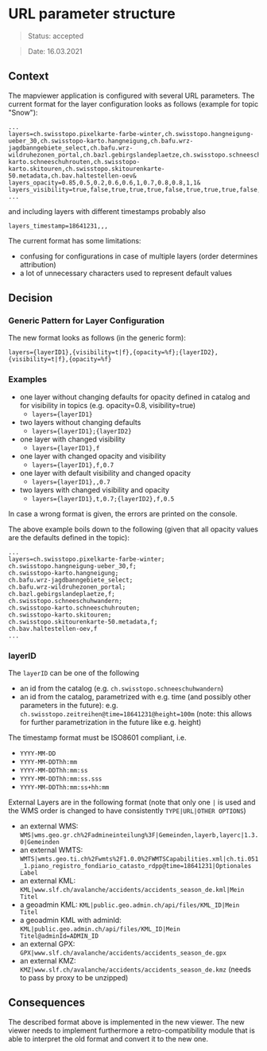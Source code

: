 # URL parameter structure

> Status: accepted

> Date: 16.03.2021

## Context

The mapviewer application is configured with several URL parameters. The current format for the layer configuration looks as follows (example for topic "Snow"):

```text
...
layers=ch.swisstopo.pixelkarte-farbe-winter,ch.swisstopo.hangneigung-ueber_30,ch.swisstopo-karto.hangneigung,ch.bafu.wrz-jagdbanngebiete_select,ch.bafu.wrz-wildruhezonen_portal,ch.bazl.gebirgslandeplaetze,ch.swisstopo.schneeschuhwandern,ch.swisstopo-karto.schneeschuhrouten,ch.swisstopo-karto.skitouren,ch.swisstopo.skitourenkarte-50.metadata,ch.bav.haltestellen-oev&
layers_opacity=0.85,0.5,0.2,0.6,0.6,1,0.7,0.8,0.8,1,1&
layers_visibility=true,false,true,true,true,false,true,true,true,false,false
...
```

and including layers with different timestamps probably also

```text
layers_timestamp=18641231,,,
```

The current format has some limitations:

- confusing for configurations in case of multiple layers (order determines attribution)
- a lot of unnecessary characters used to represent default values

## Decision

### Generic Pattern for Layer Configuration

The new format looks as follows (in the generic form):

```text
layers={layerID1},{visibility=t|f},{opacity=%f};{layerID2},{visibility=t|f},{opacity=%f}
```

### Examples

- one layer without changing defaults for opacity defined in catalog and for visibility in topics (e.g. opacity=0.8, visibility=true)
  - `layers={layerID1}`
- two layers without changing defaults
  - `layers={layerID1};{layerID2}`
- one layer with changed visibility
  - `layers={layerID1},f`
- one layer with changed opacity and visibility
  - `layers={layerID1},f,0.7`
- one layer with default visibility and changed opacity
  - `layers={layerID1},,0.7`
- two layers with changed visibility and opacity
  - `layers={layerID1},t,0.7;{layerID2},f,0.5`

In case a wrong format is given, the errors are printed on the console.

The above example boils down to the following (given that all opacity values are the defaults defined in the topic):

```text
...
layers=ch.swisstopo.pixelkarte-farbe-winter;
ch.swisstopo.hangneigung-ueber_30,f;
ch.swisstopo-karto.hangneigung;
ch.bafu.wrz-jagdbanngebiete_select;
ch.bafu.wrz-wildruhezonen_portal;
ch.bazl.gebirgslandeplaetze,f;
ch.swisstopo.schneeschuhwandern;
ch.swisstopo-karto.schneeschuhrouten;
ch.swisstopo-karto.skitouren;
ch.swisstopo.skitourenkarte-50.metadata,f;
ch.bav.haltestellen-oev,f
...
```

### layerID

The `layerID` can be one of the following

- an id from the catalog (e.g. `ch.swisstopo.schneeschuhwandern`)
- an id from the catalog, parametrized with e.g. time (and possibly other parameters in the future): e.g. `ch.swisstopo.zeitreihen@time=18641231@height=100m` (note: this allows for further parametrization in the future like e.g. height)

The timestamp format must be ISO8601 compliant, i.e.

- `YYYY-MM-DD`
- `YYYY-MM-DDThh:mm`
- `YYYY-MM-DDThh:mm:ss`
- `YYYY-MM-DDThh:mm:ss.sss`
- `YYYY-MM-DDThh:mm:ss+hh:mm`

External Layers are in the following format (note that only one `|` is used and the WMS order is changed to have consistently `TYPE|URL|OTHER OPTIONS`)

- an external WMS: `WMS|wms.geo.gr.ch%2Fadmineinteilung%3F|Gemeinden,layerb,layerc|1.3.0|Gemeinden`
- an external WMTS: `WMTS|wmts.geo.ti.ch%2Fwmts%2F1.0.0%2FWMTSCapabilities.xml|ch.ti.051_1.piano_registro_fondiario_catasto_rdpp@time=18641231|Optionales Label`
- an external KML: `KML|www.slf.ch/avalanche/accidents/accidents_season_de.kml|Mein Titel`
- a geoadmin KML: `KML|public.geo.admin.ch/api/files/KML_ID|Mein Titel`
- a geoadmin KML with adminId: `KML|public.geo.admin.ch/api/files/KML_ID|Mein Titel@adminId=ADMIN_ID`
- an external GPX: `GPX|www.slf.ch/avalanche/accidents/accidents_season_de.gpx`
- an external KMZ: `KMZ|www.slf.ch/avalanche/accidents/accidents_season_de.kmz` (needs to pass by proxy to be unzipped)

## Consequences

The described format above is implemented in the new viewer. The new viewer needs to implement furthermore a retro-compatibility module that is able to interpret the old format and convert it to the new one.
